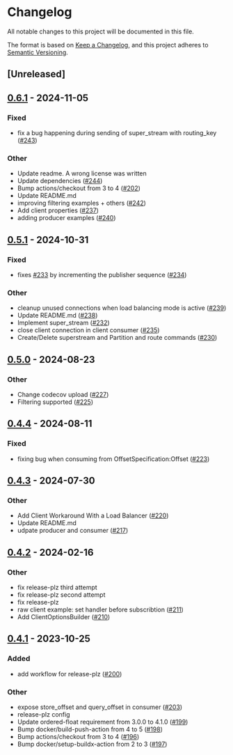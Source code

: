 # Changelog
All notable changes to this project will be documented in this file.

The format is based on [Keep a Changelog](https://keepachangelog.com/en/1.0.0/),
and this project adheres to [Semantic Versioning](https://semver.org/spec/v2.0.0.html).

## [Unreleased]

## [0.6.1](https://github.com/rabbitmq/rabbitmq-stream-rust-client/compare/rabbitmq-stream-client-v0.6.0...rabbitmq-stream-client-v0.6.1) - 2024-11-05

### Fixed

- fix a bug happening during sending of super_stream with routing_key ([#243](https://github.com/rabbitmq/rabbitmq-stream-rust-client/pull/243))

### Other

- Update readme. A wrong license was written
- Update dependencies ([#244](https://github.com/rabbitmq/rabbitmq-stream-rust-client/pull/244))
- Bump actions/checkout from 3 to 4 ([#202](https://github.com/rabbitmq/rabbitmq-stream-rust-client/pull/202))
- Update README.md
- improving filtering examples + others ([#242](https://github.com/rabbitmq/rabbitmq-stream-rust-client/pull/242))
- Add client properties ([#237](https://github.com/rabbitmq/rabbitmq-stream-rust-client/pull/237))
- adding producer examples ([#240](https://github.com/rabbitmq/rabbitmq-stream-rust-client/pull/240))

## [0.5.1](https://github.com/rabbitmq/rabbitmq-stream-rust-client/compare/rabbitmq-stream-client-v0.5.0...rabbitmq-stream-client-v0.5.1) - 2024-10-31

### Fixed

- fixes [#233](https://github.com/rabbitmq/rabbitmq-stream-rust-client/pull/233) by incrementing the publisher sequence ([#234](https://github.com/rabbitmq/rabbitmq-stream-rust-client/pull/234))

### Other

- cleanup unused connections when load balancing mode is active ([#239](https://github.com/rabbitmq/rabbitmq-stream-rust-client/pull/239))
- Update README.md ([#238](https://github.com/rabbitmq/rabbitmq-stream-rust-client/pull/238))
- Implement super_stream  ([#232](https://github.com/rabbitmq/rabbitmq-stream-rust-client/pull/232))
- close client connection in client consumer ([#235](https://github.com/rabbitmq/rabbitmq-stream-rust-client/pull/235))
- Create/Delete superstream and Partition and route commands ([#230](https://github.com/rabbitmq/rabbitmq-stream-rust-client/pull/230))

## [0.5.0](https://github.com/rabbitmq/rabbitmq-stream-rust-client/compare/rabbitmq-stream-client-v0.4.4...rabbitmq-stream-client-v0.5.0) - 2024-08-23

### Other
- Change codecov upload ([#227](https://github.com/rabbitmq/rabbitmq-stream-rust-client/pull/227))
- Filtering supported ([#225](https://github.com/rabbitmq/rabbitmq-stream-rust-client/pull/225))

## [0.4.4](https://github.com/rabbitmq/rabbitmq-stream-rust-client/compare/rabbitmq-stream-client-v0.4.3...rabbitmq-stream-client-v0.4.4) - 2024-08-11

### Fixed
- fixing bug when consuming from OffsetSpecification:Offset ([#223](https://github.com/rabbitmq/rabbitmq-stream-rust-client/pull/223))

## [0.4.3](https://github.com/rabbitmq/rabbitmq-stream-rust-client/compare/rabbitmq-stream-client-v0.4.2...rabbitmq-stream-client-v0.4.3) - 2024-07-30

### Other
- Add Client Workaround With a Load Balancer ([#220](https://github.com/rabbitmq/rabbitmq-stream-rust-client/pull/220))
- Update README.md
- udpate producer and consumer ([#217](https://github.com/rabbitmq/rabbitmq-stream-rust-client/pull/217))

## [0.4.2](https://github.com/rabbitmq/rabbitmq-stream-rust-client/compare/rabbitmq-stream-client-v0.4.1...rabbitmq-stream-client-v0.4.2) - 2024-02-16

### Other
- fix release-plz third attempt
- fix release-plz second attempt
- fix release-plz
- raw client example: set handler before subscribtion ([#211](https://github.com/rabbitmq/rabbitmq-stream-rust-client/pull/211))
- Add ClientOptionsBuilder ([#210](https://github.com/rabbitmq/rabbitmq-stream-rust-client/pull/210))

## [0.4.1](https://github.com/rabbitmq/rabbitmq-stream-rust-client/compare/rabbitmq-stream-client-v0.4.0...rabbitmq-stream-client-v0.4.1) - 2023-10-25

### Added
- add workflow for release-plz ([#200](https://github.com/rabbitmq/rabbitmq-stream-rust-client/pull/200))

### Other
- expose store_offset and query_offset in consumer ([#203](https://github.com/rabbitmq/rabbitmq-stream-rust-client/pull/203))
- release-plz config
- Update ordered-float requirement from 3.0.0 to 4.1.0 ([#199](https://github.com/rabbitmq/rabbitmq-stream-rust-client/pull/199))
- Bump docker/build-push-action from 4 to 5 ([#198](https://github.com/rabbitmq/rabbitmq-stream-rust-client/pull/198))
- Bump actions/checkout from 3 to 4 ([#196](https://github.com/rabbitmq/rabbitmq-stream-rust-client/pull/196))
- Bump docker/setup-buildx-action from 2 to 3 ([#197](https://github.com/rabbitmq/rabbitmq-stream-rust-client/pull/197))
